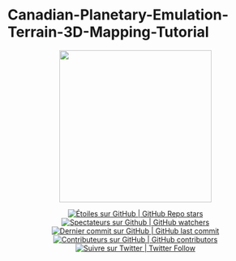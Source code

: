 # Canadian-Planetary-Emulation-Terrain-3D-Mapping-Tutorial
 <p align="center">
    <img src="https://www.asc-csa.gc.ca/eng/multimedia/search/image/watch/8042?search=rovers"  height="300">
</p>

<p align="center">
    <a href="#stars">
        <img alt="Étoiles sur GitHub | GitHub Repo stars" src="https://img.shields.io/github/stars/asc-csa/Canadian-Planetary-Emulation-Terrain-3D-Mapping-Tutorial">
    </a>
    <a href="#watchers">
        <img alt="Spectateurs sur Github | GitHub watchers" src="https://img.shields.io/github/watchers/asc-csa/Canadian-Planetary-Emulation-Terrain-3D-Mapping-Tutorial">
    </a>
    <a href="https://github.com/asc-csa/Canadian-Planetary-Emulation-Terrain-3D-Mapping-Tutorial/commits/main">
        <img alt="Dernier commit sur GitHub | GitHub last commit" src="https://img.shields.io/github/last-commit/asc-csa/Canadian-Planetary-Emulation-Terrain-3D-Mapping-Tutorial">
    </a>
    <a href="https://github.com/asc-csa/Canadian-Planetary-Emulation-Terrain-3D-Mapping-Tutorial/graphs/contributors">
        <img alt="Contributeurs sur GitHub | GitHub contributors" src="https://img.shields.io/github/contributors/asc-csa/Canadian-Planetary-Emulation-Terrain-3D-Mapping-Tutorial">
    </a>
    <a href="https://twitter.com/intent/follow?screen_name=csa_asc">
        <img alt="Suivre sur Twitter | Twitter Follow" src="https://img.shields.io/twitter/follow/csa_asc?style=social">
    </a>
</p>
